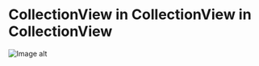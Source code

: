 # CollectionView in CollectionView in CollectionView
![Image alt](https://github.com/anton2030t/Food-CollectionView/raw/master/1.gif)

